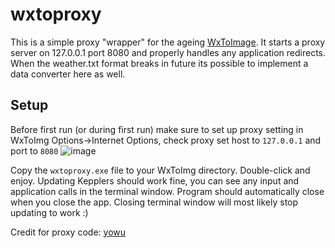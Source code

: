 # wxtoproxy

This is a simple proxy "wrapper" for the ageing [WxToImage](https://wxtoimgrestored.xyz/). It starts a proxy server on 127.0.0.1 port 8080 and properly handles any application redirects. When the weather.txt format breaks in future its possible to implement a data converter here as well. 

## Setup

Before first run (or during first run) make sure to set up proxy setting in WxToImg Options->Internet Options, check proxy set host to ```127.0.0.1``` and port to ```8080```
![image](https://user-images.githubusercontent.com/12935423/177414352-1ec1ecac-ff5b-410a-b98b-58b41eff2769.png)

Copy the ```wxtoproxy.exe``` file to your WxToImg directory. Double-click and enjoy. Updating Kepplers should work fine, you can see any input and application calls in the terminal window. Program should automatically close when you close the app. Closing terminal window will most likely stop updating to work :)

Credit for proxy code: [yowu](https://gist.github.com/yowu/f7dc34bd4736a65ff28d)
